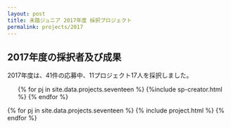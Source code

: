```yaml
---
layout: post
title: 未踏ジュニア 2017年度 採択プロジェクト
permalink: projects/2017
---
```

<h2>2017年度の採択者及び成果</h2>
<p>2017年度は、41件の応募中、11プロジェクト17人を採択しました。</p>
<ul class="list-none">
  {% for pj in site.data.projects.seventeen %}
    {%include sp-creator.html %}
  {% endfor %}
</ul>
<div class="projects flex">
  {% for pj in site.data.projects.seventeen %}
    {% include project.html %}
  {% endfor %}
</div>
